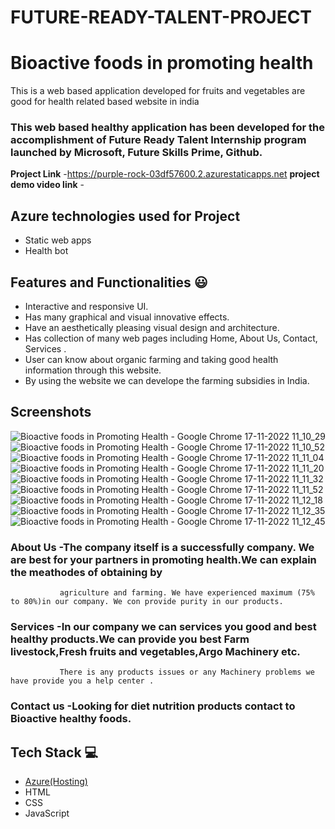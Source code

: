 # FUTURE-READY-TALENT-PROJECT
#  Bioactive foods in promoting health

This is a web based application developed for fruits and vegetables are good for health related based website in india

### This web based healthy application has been developed for the accomplishment of Future Ready Talent Internship program launched by Microsoft, Future Skills Prime, Github.


**Project Link** -https://purple-rock-03df57600.2.azurestaticapps.net
**project demo video link** - 

## Azure technologies used for Project

- Static web apps
- Health bot

## Features and Functionalities 😃

- Interactive and responsive UI.
- Has many graphical and visual innovative effects.
- Have an aesthetically pleasing visual design and architecture.
- Has collection of many web pages including Home, About Us, Contact, Services .
- User can know about organic farming and taking good health information through this website.
- By using the website we can develope the farming subsidies in India. 

## Screenshots
![Bioactive foods in Promoting Health - Google Chrome 17-11-2022 11_10_29](https://user-images.githubusercontent.com/111040137/202366217-cee92d45-9c41-4a00-96a1-b50bf081c39d.png)
![Bioactive foods in Promoting Health - Google Chrome 17-11-2022 11_10_52](https://user-images.githubusercontent.com/111040137/202367893-d7f0a4d3-9a93-4265-8de9-651020bc79df.png)
![Bioactive foods in Promoting Health - Google Chrome 17-11-2022 11_11_04](https://user-images.githubusercontent.com/111040137/202367940-96b1b2ab-a0ed-4dfe-86b7-484b77645278.png)
![Bioactive foods in Promoting Health - Google Chrome 17-11-2022 11_11_20](https://user-images.githubusercontent.com/111040137/202367989-d6cfd25e-b355-47c2-8f0d-54b1be900ecc.png)
![Bioactive foods in Promoting Health - Google Chrome 17-11-2022 11_11_32](https://user-images.githubusercontent.com/111040137/202368014-67ab7f62-3f7c-4005-b17e-400a7d2a8ecc.png)
![Bioactive foods in Promoting Health - Google Chrome 17-11-2022 11_11_52](https://user-images.githubusercontent.com/111040137/202368082-88ed12ad-e1fd-4179-99a3-0fee5dbd4547.png)
![Bioactive foods in Promoting Health - Google Chrome 17-11-2022 11_12_18](https://user-images.githubusercontent.com/111040137/202368130-0f1cf988-bcea-4540-b80c-e52a7d9a9e79.png)
![Bioactive foods in Promoting Health - Google Chrome 17-11-2022 11_12_35](https://user-images.githubusercontent.com/111040137/202368193-1bf5fa07-db3c-409b-aacd-c1b2d3d49a5b.png)
![Bioactive foods in Promoting Health - Google Chrome 17-11-2022 11_12_45](https://user-images.githubusercontent.com/111040137/202368244-b17d302a-573e-454a-bd91-566cf10334df.png)


   

### About Us -The company itself is a successfully company. We are best for your partners in promoting health.We can explain the meathodes of obtaining by
               agriculture and farming. We have experienced maximum (75% to 80%)in our company. We con provide purity in our products.



### Services -In our company we can services you good and best healthy products.We can provide you best Farm livestock,Fresh fruits and vegetables,Argo Machinery etc.
               There is any products issues or any Machinery problems we have provide you a help center .


### Contact us -Looking for diet nutrition products contact to Bioactive healthy foods.








## Tech Stack 💻

- [Azure(Hosting)](https://azure.microsoft.com/en-in/features/azure-portal/)
- HTML
- CSS
- JavaScript
